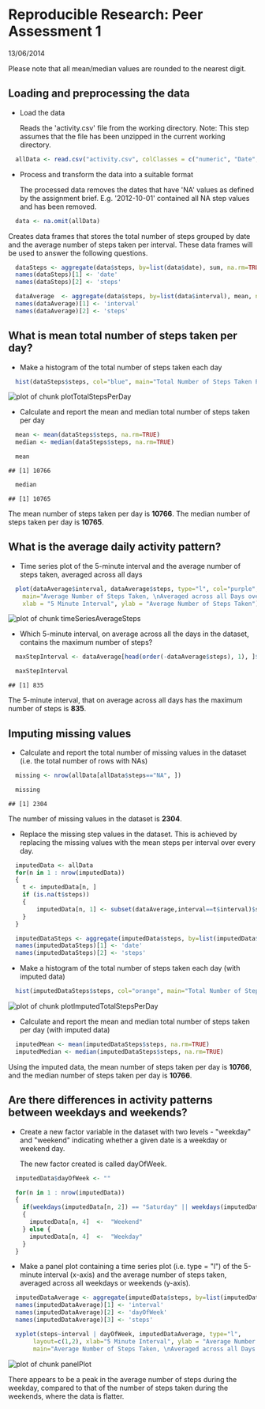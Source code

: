 # Reproducible Research: Peer Assessment 1

13/06/2014

Please note that all mean/median values are rounded to the nearest digit.



## Loading and preprocessing the data

- Load the data

  Reads the 'activity.csv' file from the working directory. 
  Note: This step assumes that the file has been unzipped in the current working directory.


```r
  allData <- read.csv("activity.csv", colClasses = c("numeric", "Date", "numeric"))
```

- Process and transform the data into a suitable format

  The processed data removes the dates that have 'NA' values as defined by the assignment brief. E.g. '2012-10-01' contained all NA step values and has been removed.


```r
  data <- na.omit(allData)
```

Creates data frames that stores the total number of steps grouped by date and the average number of steps taken per interval. These data frames will be used to answer the following questions.    


```r
  dataSteps <- aggregate(data$steps, by=list(data$date), sum, na.rm=TRUE)
  names(dataSteps)[1] <- 'date'
  names(dataSteps)[2] <- 'steps'

  dataAverage  <- aggregate(data$steps, by=list(data$interval), mean, na.rm=TRUE)
  names(dataAverage)[1] <- 'interval'
  names(dataAverage)[2] <- 'steps'
```

## What is mean total number of steps taken per day?

- Make a histogram of the total number of steps taken each day

```r
  hist(dataSteps$steps, col="blue", main="Total Number of Steps Taken Per Day", xlab="Steps Taken Per Day")
```

![plot of chunk plotTotalStepsPerDay](figure/plotTotalStepsPerDay.png) 

- Calculate and report the mean and median total number of steps taken per day

```r
  mean <- mean(dataSteps$steps, na.rm=TRUE)
  median <- median(dataSteps$steps, na.rm=TRUE)

  mean
```

```
## [1] 10766
```

```r
  median
```

```
## [1] 10765
```

The mean number of steps taken per day is **10766**. The median number of steps taken per day is **10765**.

## What is the average daily activity pattern?

- Time series plot of the 5-minute interval and the average number of steps taken, averaged across all days 

```r
  plot(dataAverage$interval, dataAverage$steps, type="l", col="purple",
    main="Average Number of Steps Taken, \nAveraged across all Days over 5 Minute Intervals",
    xlab = "5 Minute Interval", ylab = "Average Number of Steps Taken")  
```

![plot of chunk timeSeriesAverageSteps](figure/timeSeriesAverageSteps.png) 

- Which 5-minute interval, on average across all the days in the dataset, contains the maximum number of steps?

```r
  maxStepInterval <- dataAverage[head(order(-dataAverage$steps), 1), ]$interval

  maxStepInterval
```

```
## [1] 835
```
The 5-minute interval, that on average across all days has the maximum number of steps is **835**.

## Imputing missing values

- Calculate and report the total number of missing values in the dataset (i.e. the total number of rows with NAs)

```r
  missing <- nrow(allData[allData$steps=="NA", ])

  missing
```

```
## [1] 2304
```

The number of missing values in the dataset is **2304**.

- Replace the missing step values in the dataset. This is achieved by replacing the missing values with the mean steps per interval over every day.

```r
  imputedData <- allData
  for(n in 1 : nrow(imputedData)) 
  {
    t <- imputedData[n, ]
  	if (is.na(t$steps)) 
    {
    	imputedData[n, 1] <- subset(dataAverage,interval==t$interval)$steps
  	} 
  }

  imputedDataSteps <- aggregate(imputedData$steps, by=list(imputedData$date), sum, na.rm=TRUE)
  names(imputedDataSteps)[1] <- 'date'
  names(imputedDataSteps)[2] <- 'steps'
```

- Make a histogram of the total number of steps taken each day (with imputed data)

```r
  hist(imputedDataSteps$steps, col="orange", main="Total Number of Steps Taken Per Day", xlab="Steps Taken Per Day")
```

![plot of chunk plotImputedTotalStepsPerDay](figure/plotImputedTotalStepsPerDay.png) 

- Calculate and report the mean and median total number of steps taken per day (with imputed data)

```r
  imputedMean <- mean(imputedDataSteps$steps, na.rm=TRUE)
  imputedMedian <- median(imputedDataSteps$steps, na.rm=TRUE)
```

Using the imputed data, the mean number of steps taken per day is **10766**, and the median number of steps taken per day is **10766**.


## Are there differences in activity patterns between weekdays and weekends?

- Create a new factor variable in the dataset with two levels - "weekday" and "weekend" indicating whether a given date is a weekday or weekend day.

  The new factor created is called dayOfWeek.
  

```r
  imputedData$dayOfWeek <- ""

  for(n in 1 : nrow(imputedData))
  {
    if(weekdays(imputedData[n, 2]) == "Saturday" || weekdays(imputedData[n, 2]) == "Sunday")
    {
      imputedData[n, 4]  <-  "Weekend"
    } else {
      imputedData[n, 4]  <-  "Weekday"
    }
  }
```

- Make a panel plot containing a time series plot (i.e. type = "l") of the 5-minute interval (x-axis) and the average number of steps taken, averaged across all weekdays or weekends (y-axis). 


```r
  imputedDataAverage <- aggregate(imputedData$steps, by=list(imputedData$interval, imputedData$dayOfWeek), mean, na.rm=TRUE)
  names(imputedDataAverage)[1] <- 'interval'
  names(imputedDataAverage)[2] <- 'dayOfWeek'
  names(imputedDataAverage)[3] <- 'steps'

  xyplot(steps~interval | dayOfWeek, imputedDataAverage, type="l",
       layout=c(1,2), xlab="5 Minute Interval", ylab = "Average Number of Steps Taken",
       main="Average Number of Steps Taken, \nAveraged across all Days over 5 Minute Intervals By Weekday/Weekend")
```

![plot of chunk panelPlot](figure/panelPlot.png) 

There appears to be a peak in the average number of steps during the weekday, compared to that of the number of steps taken during the weekends, where the data is flatter.
